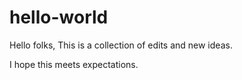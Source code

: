 # hello-world

Hello folks,
This is a collection of edits and new ideas.

I hope this meets expectations.
